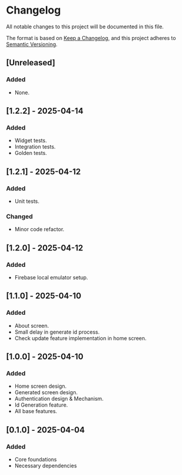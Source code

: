 # Changelog

All notable changes to this project will be documented in this file.

The format is based on [Keep a Changelog](https://keepachangelog.com/en/1.1.0/),
and this project adheres to [Semantic Versioning](https://semver.org/spec/v2.0.0.html).

## [Unreleased]

### Added

- None.

## [1.2.2] - 2025-04-14

### Added
- Widget tests.
- Integration tests.
- Golden tests.

## [1.2.1] - 2025-04-12

### Added

- Unit tests.

### Changed

- Minor code refactor.


## [1.2.0] - 2025-04-12

### Added

- Firebase local emulator setup.

## [1.1.0] - 2025-04-10

### Added

- About screen.
- Small delay in generate id process.
- Check update feature implementation in home screen.

## [1.0.0] - 2025-04-10

### Added

- Home screen design.
- Generated screen design.
- Authentication design & Mechanism.
- Id Generation feature.
- All base features.

## [0.1.0] - 2025-04-04

### Added

- Core foundations
- Necessary dependencies
